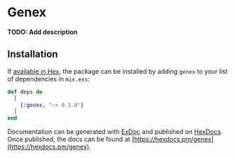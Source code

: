 # Genex

**TODO: Add description**

## Installation

If [available in Hex](https://hex.pm/docs/publish), the package can be installed
by adding `genex` to your list of dependencies in `mix.exs`:

```elixir
def deps do
  [
    {:genex, "~> 0.1.0"}
  ]
end
```

Documentation can be generated with [ExDoc](https://github.com/elixir-lang/ex_doc)
and published on [HexDocs](https://hexdocs.pm). Once published, the docs can
be found at [https://hexdocs.pm/genex](https://hexdocs.pm/genex).

